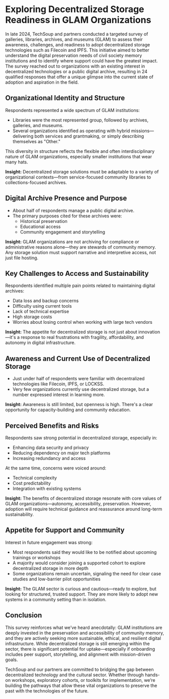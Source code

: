 # Exploring Decentralized Storage Readiness in GLAM Organizations

In late 2024, TechSoup and partners conducted a targeted survey of galleries, libraries, archives, and museums (GLAM) to assess their awareness, challenges, and readiness to adopt decentralized storage technologies such as Filecoin and IPFS. This initiative aimed to better understand the digital preservation needs of civil society memory institutions and to identify where support could have the greatest impact. The survey reached out to organizations with an existing interest in decentralized technologies or a public digital archive, resulting in 24 qualified responses that offer a unique glimpse into the current state of adoption and aspiration in the field.

## Organizational Identity and Structure

Respondents represented a wide spectrum of GLAM institutions:
* Libraries were the most represented group, followed by archives, galleries, and museums.
* Several organizations identified as operating with hybrid missions—delivering both services and grantmaking, or simply describing themselves as "Other."

This diversity in structure reflects the flexible and often interdisciplinary nature of GLAM organizations, especially smaller institutions that wear many hats.

**Insight:** Decentralized storage solutions must be adaptable to a variety of organizational contexts—from service-focused community libraries to collections-focused archives.

## Digital Archive Presence and Purpose

* About half of respondents manage a public digital archive.
* The primary purposes cited for these archives were:
  * Historical preservation
  * Educational access
  * Community engagement and storytelling

**Insight:** GLAM organizations are not archiving for compliance or administrative reasons alone—they are stewards of community memory. Any storage solution must support narrative and interpretive access, not just file hosting.

## Key Challenges to Access and Sustainability

Respondents identified multiple pain points related to maintaining digital archives:
* Data loss and backup concerns
* Difficulty using current tools
* Lack of technical expertise
* High storage costs
* Worries about losing control when working with large tech vendors

**Insight:** The appetite for decentralized storage is not just about innovation—it's a response to real frustrations with fragility, affordability, and autonomy in digital infrastructure.

## Awareness and Current Use of Decentralized Storage

* Just under half of respondents were familiar with decentralized technologies like Filecoin, IPFS, or LOCKSS.
* Very few organizations currently use decentralized storage, but a number expressed interest in learning more.

**Insight:** Awareness is still limited, but openness is high. There's a clear opportunity for capacity-building and community education.

## Perceived Benefits and Risks

Respondents saw strong potential in decentralized storage, especially in:
* Enhancing data security and privacy
* Reducing dependency on major tech platforms
* Increasing redundancy and access

At the same time, concerns were voiced around:
* Technical complexity
* Cost predictability
* Integration with existing systems

**Insight:** The benefits of decentralized storage resonate with core values of GLAM organizations—autonomy, accessibility, preservation. However, adoption will require technical guidance and reassurance around long-term sustainability.

## Appetite for Support and Community

Interest in future engagement was strong:
* Most respondents said they would like to be notified about upcoming trainings or workshops
* A majority would consider joining a supported cohort to explore decentralized storage in more depth
* Some organizations remain uncertain, signaling the need for clear case studies and low-barrier pilot opportunities

**Insight:** The GLAM sector is curious and cautious—ready to explore, but looking for structured, trusted support. They are more likely to adopt new systems in a community setting than in isolation.

## Conclusion

This survey reinforces what we’ve heard anecdotally: GLAM institutions are deeply invested in the preservation and accessibility of community memory, and they are actively seeking more sustainable, ethical, and resilient digital infrastructure. While decentralized storage is still emerging within the sector, there is significant potential for uptake—especially if onboarding includes peer support, storytelling, and alignment with mission-driven goals.

TechSoup and our partners are committed to bridging the gap between decentralized technology and the cultural sector. Whether through hands-on workshops, exploratory cohorts, or toolkits for implementation, we’re building the pathways that allow these vital organizations to preserve the past with the technologies of the future.
